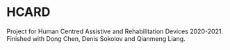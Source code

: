 # HCARD
Project for Human Centred Assistive and Rehabilitation Devices 2020-2021. Finished with Dong Chen, Denis Sokolov and Qianmeng Liang.
